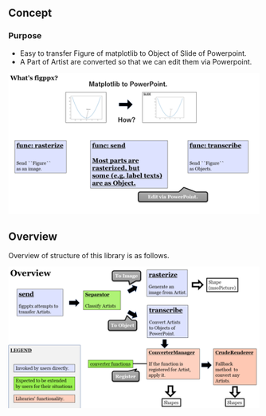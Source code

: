## Concept  

### Purpose

* Easy to transfer Figure of matplotlib to Object of Slide of Powerpoint.  
* A Part of Artist are converted so that we can edit them via Powerpoint.  

![Concept](static/concept.png)


## Overview

Overview of structure of this library is as follows.  

![Oveview](static/overview.png)  





